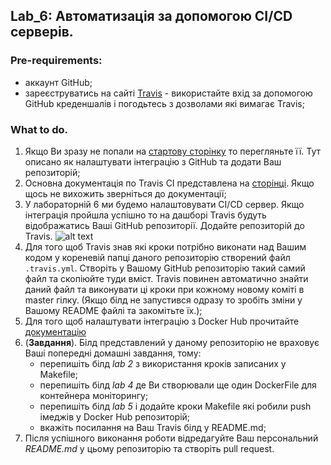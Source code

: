## Lab_6: Автоматизація за допомогою CI/CD серверів.
### Pre-requirements:   
- аккаунт GitHub;
- зареєструватись на сайті [Travis](https://travis-ci.com) - використайте вхід за допомогою GitHub креденшалів і погодьтесь з дозволами які вимагає Travis;
### What to do.
1. Якщо Ви зразу не попали на [стартову сторінку](https://docs.travis-ci.com/user/tutorial/) то перегляньте її. Тут описано як налаштувати інтеграцію з GitHub та додати Ваш репозиторій;  
2. Основна документація по Travis CI представлена на [сторінці](https://docs.travis-ci.com/user/for-beginners/). Якщо щось не вихожить зверніться до документації;
3. У лабораторній 6 ми будемо налаштовувати CI/CD сервер. Якщо інтеграція пройшла успішно то на дашборі Travis будуть відображатись Ваші GitHub репозиторії. Додайте репозиторій до Travis.
![alt text](https://github.com/BobasB/devops_course/blob/master/lab6/help_with_repo.png "Added new Repo") 
4. Для того щоб Travis знав які кроки потрібно виконати над Вашим кодом у кореневій папці даного репозиторію створений файл `.travis.yml`. Створіть у Вашому GitHub репозиторію такий самий файл та скопіюйте туди вміст. Travis повинен автоматично знайти даний файл та виконувати ці кроки при кожному новому коміті в master гілку. (Якщо білд не запустився одразу то зробіть зміни у Вашому README файлі та закомітьте їх.);
5. Для того щоб налаштувати інтеграцію з Docker Hub прочитайте [документацію](https://docs.travis-ci.com/user/docker/#pushing-a-docker-image-to-a-registry)
5. (**Завдання**). Білд представлений у даному репозиторію не враховує Ваші попередні домашні завдання, тому:
    - перепишіть білд _lab 2_ з використання кроків записаних у Makefile;
    - перепишіть білд _lab 4_ де Ви створювали ще один DockerFile для контейнера моніторингу;
    - перепишіть білд _lab 5_ і додайте кроки Makefile які робили push імеджів у Docker Hub репозиторій;
    - вкажіть посилання на Ваш Travis білд у README.md;
6. Після успішного виконання роботи відредагуйте Ваш персональний _README.md_ у цьому репозиторію та створіть pull request.
